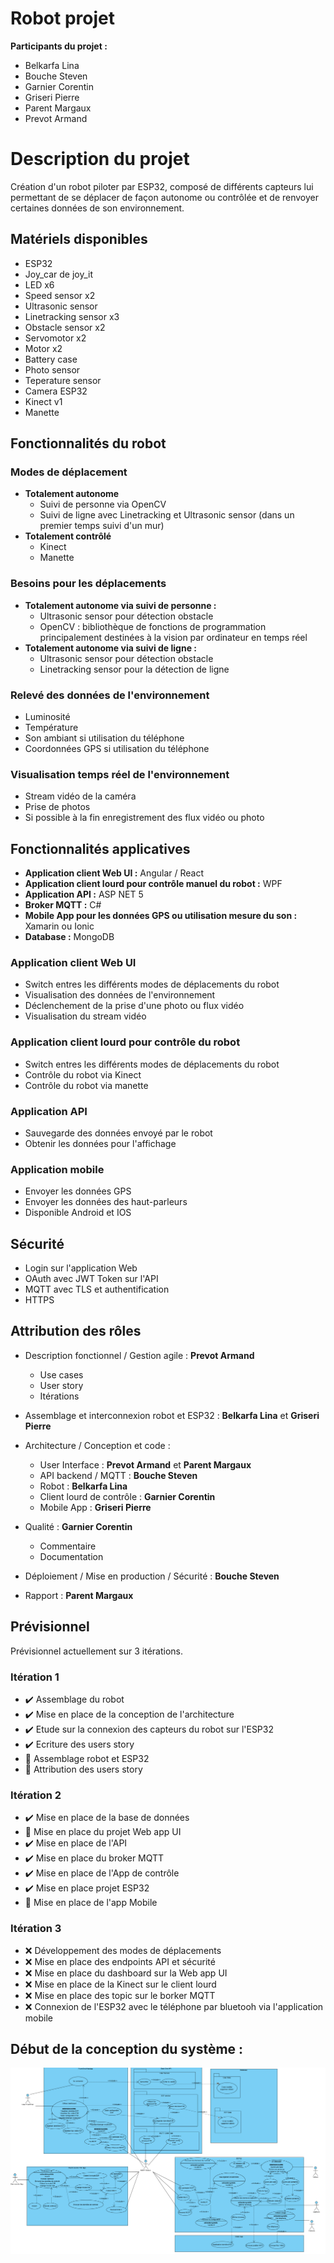 # Robot projet

**Participants du projet :**

- Belkarfa Lina
- Bouche Steven
- Garnier Corentin
- Griseri Pierre
- Parent Margaux
- Prevot Armand

# Description du projet

Création d'un robot piloter par ESP32, composé de différents capteurs lui permettant de se déplacer de façon autonome ou contrôlée et de renvoyer certaines données de son environnement. 

## Matériels disponibles

- ESP32
- Joy_car de joy_it
- LED x6
- Speed sensor x2
- Ultrasonic sensor
- Linetracking sensor x3
- Obstacle sensor x2
- Servomotor x2
- Motor x2
- Battery case
- Photo sensor
- Teperature sensor
- Camera ESP32
- Kinect v1
- Manette

## Fonctionnalités du robot

### Modes de déplacement

- **Totalement autonome**
	- Suivi de personne via OpenCV
	- Suivi de ligne avec Linetracking et Ultrasonic sensor (dans un premier temps suivi d'un mur)
- **Totalement contrôlé**
	- Kinect
	- Manette

### Besoins pour les déplacements 

- **Totalement autonome via suivi de personne :**
	- Ultrasonic sensor pour détection obstacle 
	- OpenCV : bibliothèque de fonctions de programmation principalement destinées à la vision par ordinateur en temps réel
- **Totalement autonome via suivi de ligne :**
	- Ultrasonic sensor pour détection obstacle 
	- Linetracking sensor pour la détection de ligne

### Relevé des données de l'environnement

- Luminosité 
- Température
- Son ambiant si utilisation du téléphone
- Coordonnées GPS si utilisation du téléphone

### Visualisation temps réel de l'environnement

- Stream vidéo de la caméra
- Prise de photos
- Si possible à la fin enregistrement des flux vidéo ou photo

## Fonctionnalités applicatives 

- **Application client Web UI :** Angular / React
- **Application client lourd pour contrôle manuel du robot :** WPF
- **Application API :** ASP NET 5
- **Broker MQTT :** C#
- **Mobile App pour les données GPS ou utilisation mesure du son :** Xamarin ou Ionic
- **Database :** MongoDB

### Application client Web UI

- Switch entres les différents modes de déplacements du robot
- Visualisation des données de l'environnement
- Déclenchement de la prise d'une photo ou flux vidéo
- Visualisation du stream vidéo

### Application client lourd pour contrôle du robot 

- Switch entres les différents modes de déplacements du robot
- Contrôle du robot via Kinect
- Contrôle du robot via manette

### Application API

- Sauvegarde des données envoyé par le robot
- Obtenir les données pour l'affichage 

### Application mobile

- Envoyer les données GPS
- Envoyer les données des haut-parleurs
- Disponible Android et IOS

## Sécurité

- Login sur l'application Web
- OAuth avec JWT Token sur l'API
- MQTT avec TLS et authentification
- HTTPS

## Attribution des rôles

- Description fonctionnel / Gestion agile : **Prevot Armand**
	- Use cases
	- User story
	- Itérations

- Assemblage et interconnexion robot et ESP32 : **Belkarfa Lina** et **Griseri Pierre**

- Architecture / Conception et code :
	- User Interface : **Prevot Armand** et **Parent Margaux**
	- API backend / MQTT : **Bouche Steven**
	- Robot : **Belkarfa Lina** 
	- Client lourd de contrôle : **Garnier Corentin**
	- Mobile App : **Griseri Pierre**

- Qualité : **Garnier Corentin**
	 - Commentaire
	 - Documentation

- Déploiement / Mise en production / Sécurité : **Bouche Steven**

- Rapport : **Parent Margaux**

## Prévisionnel

Prévisionnel actuellement sur 3 itérations.

### Itération 1

- :heavy_check_mark: Assemblage du robot 
- :heavy_check_mark: Mise en place de la conception de l'architecture 
- :heavy_check_mark: Etude sur la connexion des capteurs du robot sur l'ESP32
- :heavy_check_mark: Ecriture des users story 
- :arrows_counterclockwise: Assemblage robot et ESP32
- :arrows_counterclockwise: Attribution des users story

### Itération 2

- :heavy_check_mark: Mise en place de la base de données 
- :arrows_counterclockwise: Mise en place du projet Web app UI
- :heavy_check_mark: Mise en place de l'API
- :heavy_check_mark: Mise en place du broker MQTT
- :heavy_check_mark: Mise en place de l'App de contrôle
- :heavy_check_mark: Mise en place projet ESP32
- :arrows_counterclockwise: Mise en place de l'app Mobile

### Itération 3

- :x: Développement des modes de déplacements 
- :x: Mise en place des endpoints API et sécurité
- :x: Mise en place du dashboard sur la Web app UI
- :x: Mise en place de la Kinect sur le client lourd 
- :x: Mise en place des topic sur le borker MQTT
- :x: Connexion de l'ESP32 avec le téléphone par bluetooh via l'application mobile

## Début de la conception du système : 


![Screenshot](img/conception.png)
